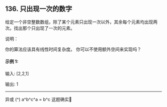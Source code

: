 ## 136. 只出现一次的数字
给定一个非空整数数组，除了某个元素只出现一次以外，其余每个元素均出现两次。找出那个只出现了一次的元素。

说明：

你的算法应该具有线性时间复杂度。 你可以不使用额外空间来实现吗？

#### 示例 1:

输入: [2,2,1]

输出: 1

------
异或 (^)
a^b^c^a = b^c
这题确实🐂
